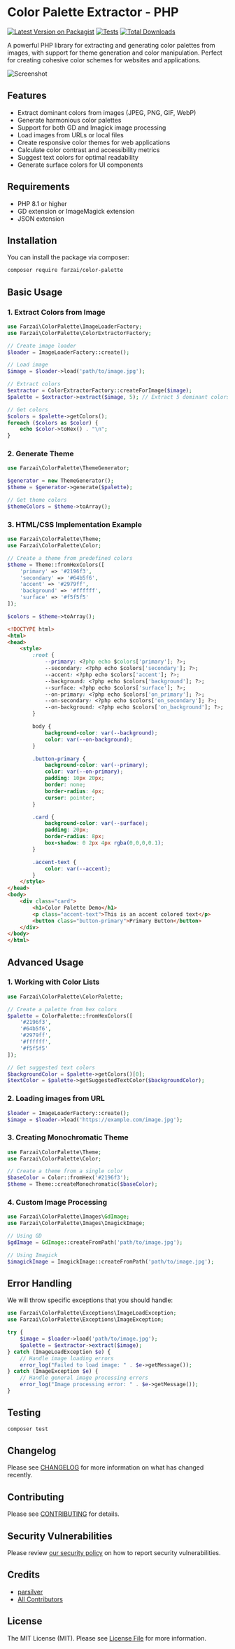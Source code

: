 # Color Palette Extractor - PHP

[![Latest Version on Packagist](https://img.shields.io/packagist/v/farzai/color-palette.svg?style=flat-square)](https://packagist.org/packages/farzai/color-palette)
[![Tests](https://img.shields.io/github/actions/workflow/status/parsilver/color-palette-php/run-tests.yml?branch=main&label=tests&style=flat-square)](https://github.com/parsilver/color-palette-php/actions/workflows/run-tests.yml)
[![Total Downloads](https://img.shields.io/packagist/dt/farzai/color-palette.svg?style=flat-square)](https://packagist.org/packages/farzai/color-palette)

A powerful PHP library for extracting and generating color palettes from images, with support for theme generation and color manipulation. Perfect for creating cohesive color schemes for websites and applications.

![Screenshot](./example/output.png)

## Features

- Extract dominant colors from images (JPEG, PNG, GIF, WebP)
- Generate harmonious color palettes
- Support for both GD and Imagick image processing
- Load images from URLs or local files
- Create responsive color themes for web applications
- Calculate color contrast and accessibility metrics
- Suggest text colors for optimal readability
- Generate surface colors for UI components

## Requirements

- PHP 8.1 or higher
- GD extension or ImageMagick extension
- JSON extension

## Installation

You can install the package via composer:

```bash
composer require farzai/color-palette
```

## Basic Usage

### 1. Extract Colors from Image

```php
use Farzai\ColorPalette\ImageLoaderFactory;
use Farzai\ColorPalette\ColorExtractorFactory;

// Create image loader
$loader = ImageLoaderFactory::create();

// Load image
$image = $loader->load('path/to/image.jpg');

// Extract colors
$extractor = ColorExtractorFactory::createForImage($image);
$palette = $extractor->extract($image, 5); // Extract 5 dominant colors

// Get colors
$colors = $palette->getColors();
foreach ($colors as $color) {
    echo $color->toHex() . "\n";
}
```

### 2. Generate Theme

```php
use Farzai\ColorPalette\ThemeGenerator;

$generator = new ThemeGenerator();
$theme = $generator->generate($palette);

// Get theme colors
$themeColors = $theme->toArray();

```

### 3. HTML/CSS Implementation Example

```php
use Farzai\ColorPalette\Theme;
use Farzai\ColorPalette\Color;

// Create a theme from predefined colors
$theme = Theme::fromHexColors([
    'primary' => '#2196f3',
    'secondary' => '#64b5f6',
    'accent' => '#2979ff',
    'background' => '#ffffff',
    'surface' => '#f5f5f5'
]);

$colors = $theme->toArray();
```

```html
<!DOCTYPE html>
<html>
<head>
    <style>
        :root {
            --primary: <?php echo $colors['primary']; ?>;
            --secondary: <?php echo $colors['secondary']; ?>;
            --accent: <?php echo $colors['accent']; ?>;
            --background: <?php echo $colors['background']; ?>;
            --surface: <?php echo $colors['surface']; ?>;
            --on-primary: <?php echo $colors['on_primary']; ?>;
            --on-secondary: <?php echo $colors['on_secondary']; ?>;
            --on-background: <?php echo $colors['on_background']; ?>;
        }

        body {
            background-color: var(--background);
            color: var(--on-background);
        }

        .button-primary {
            background-color: var(--primary);
            color: var(--on-primary);
            padding: 10px 20px;
            border: none;
            border-radius: 4px;
            cursor: pointer;
        }

        .card {
            background-color: var(--surface);
            padding: 20px;
            border-radius: 8px;
            box-shadow: 0 2px 4px rgba(0,0,0,0.1);
        }

        .accent-text {
            color: var(--accent);
        }
    </style>
</head>
<body>
    <div class="card">
        <h1>Color Palette Demo</h1>
        <p class="accent-text">This is an accent colored text</p>
        <button class="button-primary">Primary Button</button>
    </div>
</body>
</html>
```


## Advanced Usage

### 1. Working with Color Lists

```php
use Farzai\ColorPalette\ColorPalette;

// Create a palette from hex colors
$palette = ColorPalette::fromHexColors([
    '#2196f3',
    '#64b5f6',
    '#2979ff',
    '#ffffff',
    '#f5f5f5'
]);

// Get suggested text colors
$backgroundColor = $palette->getColors()[0];
$textColor = $palette->getSuggestedTextColor($backgroundColor);
```

### 2. Loading images from URL

```php
$loader = ImageLoaderFactory::create();
$image = $loader->load('https://example.com/image.jpg');
```


### 3. Creating Monochromatic Theme

```php
use Farzai\ColorPalette\Theme;
use Farzai\ColorPalette\Color;

// Create a theme from a single color
$baseColor = Color::fromHex('#2196f3');
$theme = Theme::createMonochromatic($baseColor);
```

### 4. Custom Image Processing

```php
use Farzai\ColorPalette\Images\GdImage;
use Farzai\ColorPalette\Images\ImagickImage;

// Using GD
$gdImage = GdImage::createFromPath('path/to/image.jpg');

// Using Imagick
$imagickImage = ImagickImage::createFromPath('path/to/image.jpg');
```


## Error Handling

We will throw specific exceptions that you should handle:

```php
use Farzai\ColorPalette\Exceptions\ImageLoadException;
use Farzai\ColorPalette\Exceptions\ImageException;

try {
    $image = $loader->load('path/to/image.jpg');
    $palette = $extractor->extract($image);
} catch (ImageLoadException $e) {
    // Handle image loading errors
    error_log("Failed to load image: " . $e->getMessage());
} catch (ImageException $e) {
    // Handle general image processing errors
    error_log("Image processing error: " . $e->getMessage());
}
```

## Testing

```bash
composer test
```

## Changelog

Please see [CHANGELOG](CHANGELOG.md) for more information on what has changed recently.

## Contributing

Please see [CONTRIBUTING](https://github.com/parsilver/.github/blob/main/CONTRIBUTING.md) for details.

## Security Vulnerabilities

Please review [our security policy](../../security/policy) on how to report security vulnerabilities.

## Credits

- [parsilver](https://github.com/parsilver)
- [All Contributors](../../contributors)

## License

The MIT License (MIT). Please see [License File](LICENSE.md) for more information.

